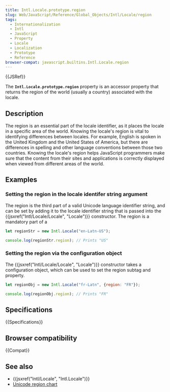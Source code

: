 ```yaml
---
title: Intl.Locale.prototype.region
slug: Web/JavaScript/Reference/Global_Objects/Intl/Locale/region
tags:
  - Internationalization
  - Intl
  - JavaScript
  - Property
  - Locale
  - Localization
  - Prototype
  - Reference
browser-compat: javascript.builtins.Intl.Locale.region
---
```

{{JSRef}}

The **`Intl.Locale.prototype.region`** property is an accessor property that
returns the region of the world (usually a country) associated with the locale.

## Description

The region is an essential part of the locale identifier, as it places the
locale in a specific area of the world. Knowing the locale's region is vital to
identifying differences between locales. For example, English is spoken in the
United Kingdom and the United States of America, but there are differences in
spelling and other language conventions between those two countries. Knowing the
locale's region helps JavaScript programmers make sure that the content from
their sites and applications is correctly displayed when viewed from different
areas of the world.

## Examples

### Setting the region in the locale identifer string argument

The region is the third part of a valid Unicode language identifier string, and
can be set by adding it to the locale identifier string that is passed into the
{{jsxref("Intl/Locale/Locale", "Locale")}} constructor. The region
is a mandatory part of a

```js
let regionStr = new Intl.Locale("en-Latn-US");

console.log(regionStr.region); // Prints "US"
```

### Setting the region via the configuration object

The {{jsxref("Intl/Locale/Locale", "Locale")}} constructor takes a
configuration object, which can be used to set the region subtag and property.

```js
let regionObj = new Intl.Locale("fr-Latn", {region: "FR"});

console.log(regionObj.region); // Prints "FR"
```

## Specifications

{{Specifications}}

## Browser compatibility

{{Compat}}

## See also

*   {{jsxref("Intl/Locale", "Intl.Locale")}}
*   [Unicode region chart](https://www.unicode.org/cldr/charts/latest/supplemental/territory_containment_un_m\_49.html)
